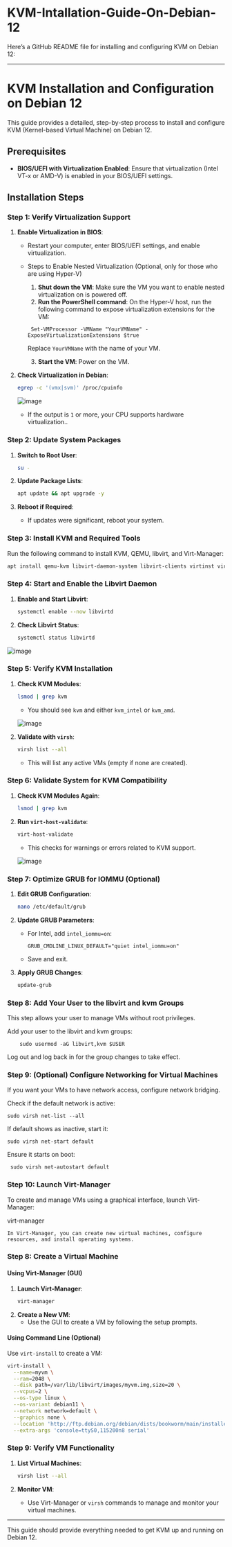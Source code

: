 # KVM-Intallation-Guide-On-Debian-12

Here’s a GitHub README file for installing and configuring KVM on Debian 12:

---

# KVM Installation and Configuration on Debian 12

This guide provides a detailed, step-by-step process to install and configure KVM (Kernel-based Virtual Machine) on Debian 12.

## Prerequisites
- **BIOS/UEFI with Virtualization Enabled**: Ensure that virtualization (Intel VT-x or AMD-V) is enabled in your BIOS/UEFI settings.

## Installation Steps

### Step 1: Verify Virtualization Support

1. **Enable Virtualization in BIOS**:
   - Restart your computer, enter BIOS/UEFI settings, and enable virtualization.
   - Steps to Enable Nested Virtualization (Optional, only for those who are using Hyper-V)
     
        1. **Shut down the VM**: Make sure the VM you want to enable nested virtualization on is powered off.
        2. **Run the PowerShell command**: On the Hyper-V host, run the following command to expose virtualization extensions for the VM:
 
      ```
       Set-VMProcessor -VMName "YourVMName" -ExposeVirtualizationExtensions $true
      ```

     Replace `YourVMName` with the name of your VM.
     
      3. **Start the VM**: Power on the VM.

2. **Check Virtualization in Debian**:
   ```bash
   egrep -c '(vmx|svm)' /proc/cpuinfo
   ```

   ![image](https://github.com/user-attachments/assets/105f76f7-cc36-4905-82fa-c94d8bb1c440)

   - If the output is `1` or more, your CPU supports hardware virtualization..

### Step 2: Update System Packages

1. **Switch to Root User**:
   ```bash
   su -
   ```

2. **Update Package Lists**:
   ```bash
   apt update && apt upgrade -y
   ```

3. **Reboot if Required**:
   - If updates were significant, reboot your system.

### Step 3: Install KVM and Required Tools

Run the following command to install KVM, QEMU, libvirt, and Virt-Manager:

```bash
apt install qemu-kvm libvirt-daemon-system libvirt-clients virtinst virt-manager -y
```

### Step 4: Start and Enable the Libvirt Daemon

1. **Enable and Start Libvirt**:

   ```bash
   systemctl enable --now libvirtd
   ```

2. **Check Libvirt Status**:
   ```bash
   systemctl status libvirtd
   ```
   
![image](https://github.com/user-attachments/assets/ca077942-d00f-4590-8908-4ab7b156c605)


### Step 5: Verify KVM Installation

1. **Check KVM Modules**:
   ```bash
   lsmod | grep kvm
   ```
   - You should see `kvm` and either `kvm_intel` or `kvm_amd`.


   ![image](https://github.com/user-attachments/assets/0a676daf-c614-4d02-91bf-b7bb122fca34)


2. **Validate with `virsh`**:
   ```bash
   virsh list --all
   ```
   - This will list any active VMs (empty if none are created).

### Step 6: Validate System for KVM Compatibility

1. **Check KVM Modules Again**:
   ```bash
   lsmod | grep kvm
   ```

2. **Run `virt-host-validate`**:
   ```bash
   virt-host-validate
   ```
   - This checks for warnings or errors related to KVM support.

   ![image](https://github.com/user-attachments/assets/c3738280-a689-40f7-84ec-8962ddb6b950)


### Step 7: Optimize GRUB for IOMMU (Optional)

1. **Edit GRUB Configuration**:
   ```bash
   nano /etc/default/grub
   ```

2. **Update GRUB Parameters**:
   - For Intel, add `intel_iommu=on`:
     ```plaintext
     GRUB_CMDLINE_LINUX_DEFAULT="quiet intel_iommu=on"
     ```
   - Save and exit.

3. **Apply GRUB Changes**:
   ```bash
   update-grub
   ```

### Step 8: Add Your User to the libvirt and kvm Groups

This step allows your user to manage VMs without root privileges.

Add your user to the libvirt and kvm groups:

```
    sudo usermod -aG libvirt,kvm $USER
```
 Log out and log back in for the group changes to take effect.

### Step 9: (Optional) Configure Networking for Virtual Machines

If you want your VMs to have network access, configure network bridging.

Check if the default network is active:

```
sudo virsh net-list --all
```
If default shows as inactive, start it:

```
sudo virsh net-start default
```

Ensure it starts on boot:

```
 sudo virsh net-autostart default
```

### Step 10: Launch Virt-Manager

To create and manage VMs using a graphical interface, launch Virt-Manager:

virt-manager

    In Virt-Manager, you can create new virtual machines, configure resources, and install operating systems.


### Step 8: Create a Virtual Machine

#### Using Virt-Manager (GUI)

1. **Launch Virt-Manager**:
   ```bash
   virt-manager
   ```
2. **Create a New VM**:
   - Use the GUI to create a VM by following the setup prompts.

#### Using Command Line (Optional)

Use `virt-install` to create a VM:
```bash
virt-install \
  --name=myvm \
  --ram=2048 \
  --disk path=/var/lib/libvirt/images/myvm.img,size=20 \
  --vcpus=2 \
  --os-type linux \
  --os-variant debian11 \
  --network network=default \
  --graphics none \
  --location 'http://ftp.debian.org/debian/dists/bookworm/main/installer-amd64/' \
  --extra-args 'console=ttyS0,115200n8 serial'
```

### Step 9: Verify VM Functionality

1. **List Virtual Machines**:
   ```bash
   virsh list --all
   ```

2. **Monitor VM**:
   - Use Virt-Manager or `virsh` commands to manage and monitor your virtual machines.

---

This guide should provide everything needed to get KVM up and running on Debian 12.
